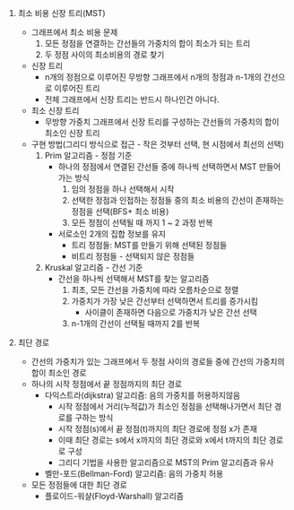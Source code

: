 1. 최소 비용 신장 트리(MST)
    - 그래프에서 최소 비용 문제
        1. 모든 정점을 연결하는 간선들의 가중치의 합이 최소가 되는 트리
        2. 두 정점 사이의 최소비용의 경로 찾기
    - 신장 트리
        - n개의 정점으로 이루어진 무방향 그래프에서 n개의 정점과 n-1개의 간선으로 이루어진 트리
        - 전체 그래프에서 신장 트리는 반드시 하나인건 아니다.
    - 최소 신장 트리
        - 무방향 가중치 그래프에서 신장 트리를 구성하는 간선들의 가중치의 합이 최소인 신장 트리
    - 구현 방법(그리디 방식으로 접근 - 작은 것부터 선택, 현 시점에서 최선의 선택)
        1. Prim 알고리즘 - 정점 기준
            - 하나의 정점에서 연결된 간선들 중에 하나씩 선택하면서 MST 만들어가는 방식
                1. 임의 정점을 하나 선택해서 시작
                2. 선택한 정점과 인접하는 정점들 중의 최소 비용의 간선이 존재하는 정점을 선택(BFS+ 최소 비용)
                3. 모든 정점이 선택될 때 까지 1 ~ 2 과정 반복
            - 서로소인 2개의 집합 정보를 유지
                - 트리 정점들: MST를 만들기 위해 선택된 정점들
                - 비트리 정점들 - 선택되지 않은 정점들
        2. Kruskal 알고리즘 - 간선 기준
            - 간선을 하나씩 선택해서 MST를 찾는 알고리즘
                1. 최초, 모든 간선을 가중치에 따라 오름차순으로 정렬
                2. 가중치가 가장 낮은 간선부터 선택하면서 트리를 증가시킴
                    - 사이클이 존재하면 다음으로 가중치가 낮은 간선 선택
                3. n-1개의 간선이 선택될 때까지 2를 반복

2. 최단 경로
    - 간선의 가중치가 있는 그래프에서 두 정점 사이의 경로들 중에 간선의 가중치의 합이 최소인 경로
    - 하나의 시작 정점에서 끝 정점까지의 최단 경로
        - 다익스트라(dijkstra) 알고리즘: 음의 가중치를 허용하지않음
            - 시작 정점에서 거리(누적값)가 최소인 정점을 선택해나가면서 최단 경로를 구하는 방식
            - 시작 정점(s)에서 끝 정점(t)까지의 최단 경로에 정점 x가 존재
            - 이때 최단 경로는 s에서 x까지의 최단 경로와 x에서 t까지의 최단 경로로 구성
            - 그리디 기법을 사용한 알고리즘으로 MST의 Prim 알고리즘과 유사
        - 벨만-포드(Bellman-Ford) 알고리즘: 음의 가중치 허용
    - 모든 정점들에 대한 최단 경로
        - 플로이드-워샬(Floyd-Warshall) 알고리즘